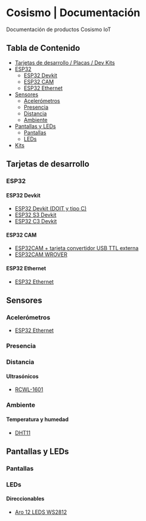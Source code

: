 Cosismo | Documentación 
=============

Documentación de productos Cosismo IoT

## Tabla de Contenido
- [Tarjetas de desarrollo / Placas / Dev Kits](#tarjetas-de-desarrollo)
- [ESP32](#esp32)
  - [ESP32 Devkit](#esp32-devkit)
  - [ESP32 CAM](#esp32-cam)
  - [ESP32 Ethernet](#esp32-ethernet)
- [Sensores](#sensores)
  - [Acelerómetros](#acelerómetros)
  - [Presencia](#presencia)
  - [Distancia](#distancia)
  - [Ambiente](#ambiente) 
- [Pantallas y LEDs](#pantallas-y-leds)
  - [Pantallas](#pantallas)
  - [LEDs](#leds)
- [Kits](#kits)


## Tarjetas de desarrollo
### ESP32
#### ESP32 Devkit
* [ESP32 Devkit  (DOIT y tipo C)](https://cosismo.github.io/docs/)
* [ESP32 S3 Devkit](https://cosismo.github.io/docs/)
* [ESP32 C3 Devkit](https://cosismo.github.io/docs/) 
#### ESP32 CAM
* [ESP32CAM + tarjeta convertidor USB TTL externa](https://cosismo.github.io/docs/)
* [ESP32CAM WROVER](https://cosismo.github.io/docs/)
#### ESP32 Ethernet
* [ESP32 Ethernet](https://cosismo.github.io/docs/)

## Sensores
### Acelerómetros
* [ESP32 Ethernet](https://cosismo.github.io/docs/)

### Presencia

### Distancia
#### Ultrasónicos
* [RCWL-1601](https://cosismo.github.io/docs/)
### Ambiente
#### Temperatura y humedad
* [DHT11](https://cosismo.github.io/docs/)

## Pantallas y LEDs
### Pantallas
### LEDs
#### Direccionables
* [Aro 12 LEDS WS2812](https://cosismo.github.io/docs/)


